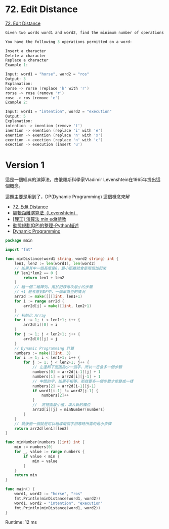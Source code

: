 # 72. Edit Distance

[72. Edit Distance
](https://leetcode.com/problems/edit-distance/)

```go
Given two words word1 and word2, find the minimum number of operations required to convert word1 to word2.

You have the following 3 operations permitted on a word:

Insert a character
Delete a character
Replace a character
Example 1:

Input: word1 = "horse", word2 = "ros"
Output: 3
Explanation:
horse -> rorse (replace 'h' with 'r')
rorse -> rose (remove 'r')
rose -> ros (remove 'e')
Example 2:

Input: word1 = "intention", word2 = "execution"
Output: 5
Explanation:
intention -> inention (remove 't')
inention -> enention (replace 'i' with 'e')
enention -> exention (replace 'n' with 'x')
exention -> exection (replace 'n' with 'c')
exection -> execution (insert 'u')
```

# Version 1

這是一個經典的演算法，由俄羅斯科學家Vladimir Levenshtein在1965年提出這個概念。

這題主要是用到了，DP(Dynamic Programming) 這個概念來解

* [72. Edit Distance](https://leetcode.com/articles/edit-distance/)
* [編輯距離演算法（Levenshtein）](https://tw.saowen.com/a/633d345525ad4da6f65d03e172777ee1749e8cbce92c3b225ae63c123ea61ebb)
* [[理工] 演算法 min edit請教](https://www.ptt.cc/bbs/Grad-ProbAsk/M.1470239320.A.268.html)
* [動態規劃(DP)的整理-Python描述](https://blog.csdn.net/MrLevo520/article/details/75676160)
* [Dynamic Programming](http://www.csie.ntnu.edu.tw/~u91029/DynamicProgramming.html)

```go
package main

import "fmt"

func minDistance(word1 string, word2 string) int {
	len1, len2 := len(word1), len(word2)
	// 如果其中一個長度是0，最小距離就會是兩個加起來
	if len1*len2 == 0 {
		return len1 + len2
	}
	// 組一個二維陣列，用於記錄每次最小的步驟
	// +1 是考慮到DP中，一個串為空的情況
	arr2d := make([][]int, len1+1)
	for i := range arr2d {
		arr2d[i] = make([]int, len2+1)
	}
	// 初始化 Array
	for i := 1; i < len1+1; i++ {
		arr2d[i][0] = i
	}
	for j := 1; j < len2+1; j++ {
		arr2d[0][j] = j
	}
	// Dynamic Programming 計算
	numbers := make([]int, 3)
	for i := 1; i < len1+1; i++ {
		for j := 1; j < len2+1; j++ {
			// 左邊和下面因為少一個字，所以一定會多一個步驟
			numbers[0] = arr2d[i-1][j] + 1
			numbers[1] = arr2d[i][j-1] + 1
			// 中間的字，如果不相等，那就要多一個步驟才能變成一樣
			numbers[2] = arr2d[i-1][j-1]
			if word1[i-1] != word2[j-1] {
				numbers[2]++
			}
			//  將裡面最小值，填入新的欄位
			arr2d[i][j] = minNumber(numbers)
		}
	}
	// 最後面一個就是可以組成兩個字相等時所需的最小步驟
	return arr2d[len1][len2]
}

func minNumber(numbers []int) int {
	min := numbers[0]
	for _, value := range numbers {
		if value < min {
			min = value
		}
	}
	return min
}

func main() {
	word1, word2 := "horse", "ros"
	fmt.Println(minDistance(word1, word2))
	word1, word2 = "intention", "execution"
	fmt.Println(minDistance(word1, word2))
}
```

Runtime: 12 ms
